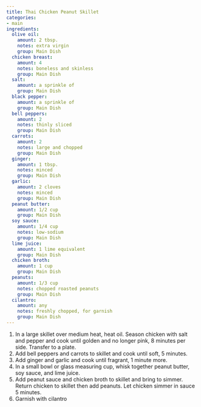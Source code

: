 ```yaml
---
title: Thai Chicken Peanut Skillet
categories:
- main
ingredients:
  olive oil: 
    amount: 2 tbsp. 
    notes: extra virgin
    group: Main Dish
  chicken breast: 
    amount: 4 
    notes: boneless and skinless 
    group: Main Dish
  salt: 
    amount: a sprinkle of
    group: Main Dish
  black pepper: 
    amount: a sprinkle of
    group: Main Dish
  bell peppers: 
    amount: 2 
    notes: thinly sliced 
    group: Main Dish
  carrots: 
    amount: 2 
    notes: large and chopped
    group: Main Dish
  ginger: 
    amount: 1 tbsp. 
    notes: minced
    group: Main Dish 
  garlic: 
    amount: 2 cloves
    notes: minced
    group: Main Dish 
  peanut butter: 
    amount: 1/2 cup
    group: Main Dish 
  soy sauce: 
    amount: 1/4 cup 
    notes: low-sodium 
    group: Main Dish
  lime juice: 
    amount: 1 lime equivalent
    group: Main Dish
  chicken broth: 
    amount: 1 cup 
    group: Main Dish
  peanuts: 
    amount: 1/3 cup 
    notes: chopped roasted peanuts 
    group: Main Dish
  cilantro: 
    amount: any
    notes: freshly chopped, for garnish
    group: Main Dish
---
```

1.	In a large skillet over medium heat, heat oil. Season chicken with salt and pepper and cook until golden and no longer pink, 8 minutes per side. Transfer to a plate. 
2.	Add bell peppers and carrots to skillet and cook until soft, 5 minutes. 
3.	Add ginger and garlic and cook until fragrant, 1 minute more. 
4.	In a small bowl or glass measuring cup, whisk together peanut butter, soy sauce, and lime juice. 
5.	Add peanut sauce and chicken broth to skillet and bring to simmer. Return chicken to skillet then add peanuts. Let chicken simmer in sauce 5 minutes.
6.	Garnish with cilantro
